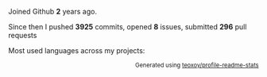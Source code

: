 Joined Github **2** years ago.

Since then I pushed **3925** commits, opened **8** issues, submitted **296** pull requests

Most used languages across my projects:


<p align="right"><sub>Generated using <a href="https://github.com/marketplace/actions/profile-readme-stats">teoxoy/profile-readme-stats</a></sub></p>

